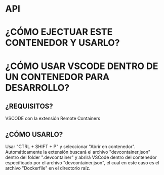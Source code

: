 # API

# ¿CÓMO EJECTUAR ESTE CONTENEDOR Y USARLO?

# ¿CÓMO USAR VSCODE DENTRO DE UN CONTENEDOR PARA DESARROLLO?

## ¿REQUISITOS?

VSCODE con la extensión Remote Containers

## ¿CÓMO USARLO?

Usar "CTRL + SHIFT + P" y seleccionar "Abrir en contenedor".
Automáticamente la extensión buscará el archivo "devcontainer.json" dentro del folder ".devcontainer" y abrirá
VSCode dentro del contenedor especificado por el archivo "devcontainer.json", el cual en este caso es el archivo
"Dockerfile" en el directorio raíz.
